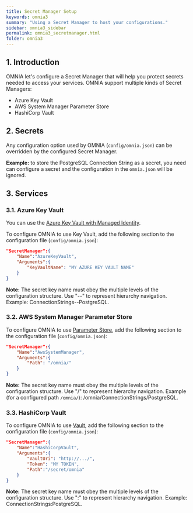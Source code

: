 ```yaml
---
title: Secret Manager Setup
keywords: omnia3
summary: "Using a Secret Manager to host your configurations."
sidebar: omnia3_sidebar
permalink: omnia3_secretmanager.html
folder: omnia3
---
```


## 1. Introduction

OMNIA let's configure a Secret Manager that will help you protect secrets needed to access your services. 
OMNIA support multiple kinds of Secret Managers:

  - Azure Key Vault
  - AWS System Manager Parameter Store
  - HashiCorp Vault

## 2. Secrets

Any configuration option used by OMNIA (`config/omnia.json`) can be overridden by the configured Secret Manager.

**Example:** to store the PostgreSQL Connection String as a secret, you need can configure a secret and the configuration in the `omnia.json` will be ignored.


## 3. Services

### 3.1. Azure Key Vault

You can use the [Azure Key Vault with Managed Identity](https://docs.microsoft.com/en-us/azure/active-directory/managed-identities-azure-resources/tutorial-linux-vm-access-nonaad).

To configure OMNIA to use Key Vault, add the following section to the configuration file (`config/omnia.json`):

```json
"SecretManager":{
	"Name":"AzureKeyVault",
	"Arguments":{
		"KeyVaultName": "MY AZURE KEY VAULT NAME"
	}
}
```

**Note:** The secret key name must obey the multiple levels of the configuration structure. 
Use "--" to represent hierarchy navigation.
Example: ConnectionStrings--PostgreSQL.

### 3.2. AWS System Manager Parameter Store

To configure OMNIA to use [Parameter Store](https://docs.aws.amazon.com/systems-manager/latest/userguide/systems-manager-parameter-store.html), add the following section to the configuration file (`config/omnia.json`):

```json
"SecretManager":{
	"Name":"AwsSystemManager",
	"Arguments":{
		"Path": "/omnia/"
	}
}
```

**Note:** The secret key name must obey the multiple levels of the configuration structure. 
Use "/" to represent hierarchy navigation.
Example (for a configured path `/omnia/`): /omnia/ConnectionStrings/PostgreSQL.


### 3.3. HashiCorp Vault

To configure OMNIA to use [Vault](https://www.vaultproject.io/docs/what-is-vault), add the following section to the configuration file (`config/omnia.json`):

```json
"SecretManager":{
	"Name":"HashiCorpVault",
	"Arguments":{
		"VaultUri": "http://.../",
		"Token": "MY TOKEN",
		"Path":"/secret/omnia"
	}
}
```

**Note:** The secret key name must obey the multiple levels of the configuration structure. 
Use ":" to represent hierarchy navigation.
Example: ConnectionStrings:PostgreSQL.